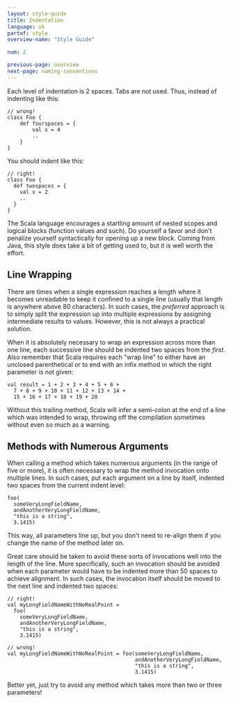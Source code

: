 ```yaml
---
layout: style-guide
title: Indentation
language: uk
partof: style
overview-name: "Style Guide"

num: 2

previous-page: overview
next-page: naming-conventions
---
```


Each level of indentation is 2 spaces. Tabs are not used. Thus, instead of
indenting like this:

    // wrong!
    class Foo {
        def fourspaces = {
            val x = 4
            ..
        }
    }

You should indent like this:

    // right!
    class Foo {
      def twospaces = {
        val x = 2
        ..
      }
    }

The Scala language encourages a startling amount of nested scopes and
logical blocks (function values and such). Do yourself a favor and don't
penalize yourself syntactically for opening up a new block. Coming from
Java, this style does take a bit of getting used to, but it is well
worth the effort.

## Line Wrapping

There are times when a single expression reaches a length where it
becomes unreadable to keep it confined to a single line (usually that
length is anywhere above 80 characters). In such cases, the *preferred*
approach is to simply split the expression up into multiple expressions
by assigning intermediate results to values. However, this is not
always a practical solution.

When it is absolutely necessary to wrap an expression across more than
one line, each successive line should be indented two spaces from the
*first*. Also remember that Scala requires each "wrap line" to either
have an unclosed parenthetical or to end with an infix method in which
the right parameter is not given:

    val result = 1 + 2 + 3 + 4 + 5 + 6 +
      7 + 8 + 9 + 10 + 11 + 12 + 13 + 14 +
      15 + 16 + 17 + 18 + 19 + 20

Without this trailing method, Scala will infer a semi-colon at the end
of a line which was intended to wrap, throwing off the compilation
sometimes without even so much as a warning.

## Methods with Numerous Arguments

When calling a method which takes numerous arguments (in the range of
five or more), it is often necessary to wrap the method invocation onto
multiple lines. In such cases, put each argument on a line by
itself, indented two spaces from the current indent level:

    foo(
      someVeryLongFieldName,
      andAnotherVeryLongFieldName,
      "this is a string",
      3.1415)

This way, all parameters line up, but you don't need to re-align them if
you change the name of the method later on.

Great care should be taken to avoid these sorts of invocations well into
the length of the line. More specifically, such an invocation should be
avoided when each parameter would have to be indented more than 50
spaces to achieve alignment. In such cases, the invocation itself should
be moved to the next line and indented two spaces:

    // right!
    val myLongFieldNameWithNoRealPoint =
      foo(
        someVeryLongFieldName,
        andAnotherVeryLongFieldName,
        "this is a string",
        3.1415)

    // wrong!
    val myLongFieldNameWithNoRealPoint = foo(someVeryLongFieldName,
                                             andAnotherVeryLongFieldName,
                                             "this is a string",
                                             3.1415)

Better yet, just try to avoid any method which takes more than two or
three parameters!
